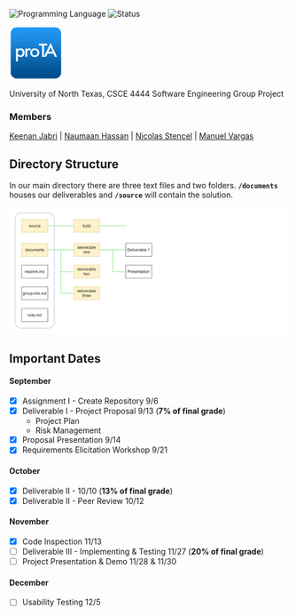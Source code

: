 <!-- using shields.io for status buttons -->
![Programming Language](https://img.shields.io/badge/Language-Javascript-red.svg)
![Status](https://img.shields.io/badge/Version-0.2.9-brightgreen.svg)

![](source/build/proTA/res/icon/Android/android/mipmap-xhdpi/ic_launcher.png)

University of North Texas, CSCE 4444 Software Engineering Group Project

### Members
[Keenan Jabri](#) | [Naumaan Hassan](#) | [Nicolas Stencel](#) | [Manuel Vargas](#)

## Directory Structure
In our main directory there are three text files and two folders. **`/documents`** houses our deliverables and **`/source`** will contain the solution.

![directory structure](source/build/git/img/directory_structure.png)

## Important Dates
#### September
- [x] Assignment I - Create Repository 9/6
- [x] Deliverable I - Project Proposal 9/13 (**7% of final grade**)
   - Project Plan
   - Risk Management
- [x] Proposal Presentation 9/14
- [x] Requirements Elicitation Workshop 9/21

#### October
- [x] Deliverable II - 10/10 (**13% of final grade**)
- [x] Deliverable II - Peer Review 10/12

#### November
- [x] Code Inspection 11/13
- [ ] Deliverable III - Implementing & Testing 11/27 (**20% of final grade**)
- [ ] Project Presentation & Demo 11/28 & 11/30

#### December
- [ ] Usability Testing 12/5